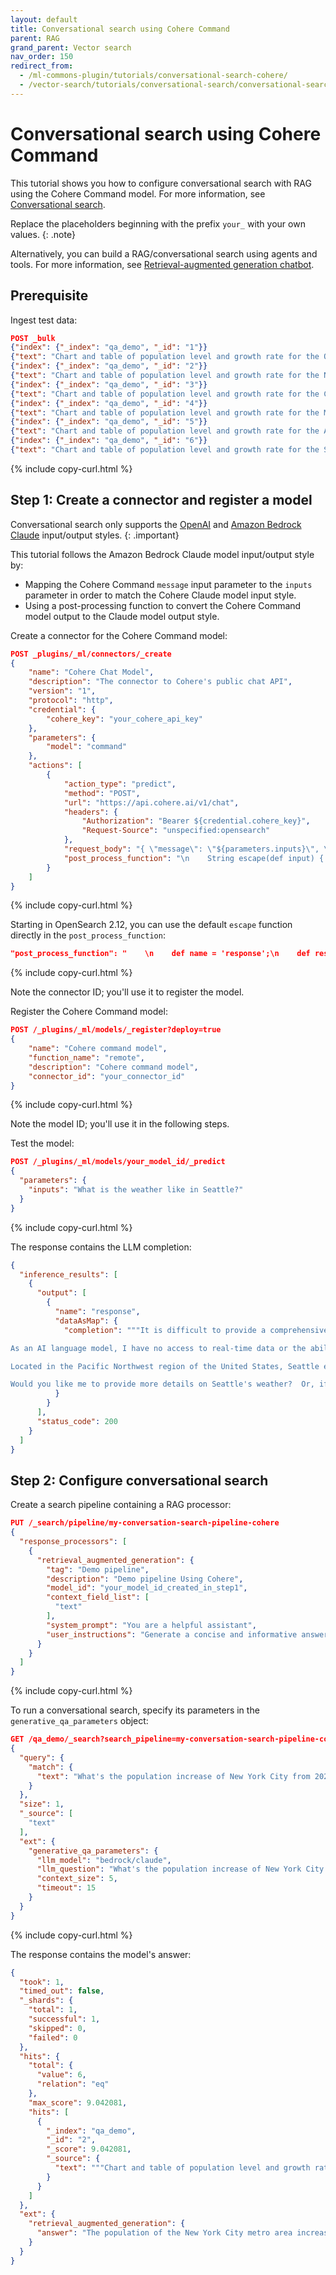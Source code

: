 ```yaml
---
layout: default
title: Conversational search using Cohere Command
parent: RAG
grand_parent: Vector search
nav_order: 150
redirect_from:
  - /ml-commons-plugin/tutorials/conversational-search-cohere/
  - /vector-search/tutorials/conversational-search/conversational-search-cohere/
---
```


# Conversational search using Cohere Command

This tutorial shows you how to configure conversational search with RAG using the Cohere Command model. For more information, see [Conversational search]({{site.url}}{{site.baseurl}}/search-plugins/conversational-search/).

Replace the placeholders beginning with the prefix `your_` with your own values.
{: .note}

Alternatively, you can build a RAG/conversational search using agents and tools. For more information, see [Retrieval-augmented generation chatbot]({{site.url}}{{site.baseurl}}/ml-commons-plugin/tutorials/rag-conversational-agent/).

## Prerequisite

Ingest test data:

```json
POST _bulk
{"index": {"_index": "qa_demo", "_id": "1"}}
{"text": "Chart and table of population level and growth rate for the Ogden-Layton metro area from 1950 to 2023. United Nations population projections are also included through the year 2035.\nThe current metro area population of Ogden-Layton in 2023 is 750,000, a 1.63% increase from 2022.\nThe metro area population of Ogden-Layton in 2022 was 738,000, a 1.79% increase from 2021.\nThe metro area population of Ogden-Layton in 2021 was 725,000, a 1.97% increase from 2020.\nThe metro area population of Ogden-Layton in 2020 was 711,000, a 2.16% increase from 2019."}
{"index": {"_index": "qa_demo", "_id": "2"}}
{"text": "Chart and table of population level and growth rate for the New York City metro area from 1950 to 2023. United Nations population projections are also included through the year 2035.\\nThe current metro area population of New York City in 2023 is 18,937,000, a 0.37% increase from 2022.\\nThe metro area population of New York City in 2022 was 18,867,000, a 0.23% increase from 2021.\\nThe metro area population of New York City in 2021 was 18,823,000, a 0.1% increase from 2020.\\nThe metro area population of New York City in 2020 was 18,804,000, a 0.01% decline from 2019."}
{"index": {"_index": "qa_demo", "_id": "3"}}
{"text": "Chart and table of population level and growth rate for the Chicago metro area from 1950 to 2023. United Nations population projections are also included through the year 2035.\\nThe current metro area population of Chicago in 2023 is 8,937,000, a 0.4% increase from 2022.\\nThe metro area population of Chicago in 2022 was 8,901,000, a 0.27% increase from 2021.\\nThe metro area population of Chicago in 2021 was 8,877,000, a 0.14% increase from 2020.\\nThe metro area population of Chicago in 2020 was 8,865,000, a 0.03% increase from 2019."}
{"index": {"_index": "qa_demo", "_id": "4"}}
{"text": "Chart and table of population level and growth rate for the Miami metro area from 1950 to 2023. United Nations population projections are also included through the year 2035.\\nThe current metro area population of Miami in 2023 is 6,265,000, a 0.8% increase from 2022.\\nThe metro area population of Miami in 2022 was 6,215,000, a 0.78% increase from 2021.\\nThe metro area population of Miami in 2021 was 6,167,000, a 0.74% increase from 2020.\\nThe metro area population of Miami in 2020 was 6,122,000, a 0.71% increase from 2019."}
{"index": {"_index": "qa_demo", "_id": "5"}}
{"text": "Chart and table of population level and growth rate for the Austin metro area from 1950 to 2023. United Nations population projections are also included through the year 2035.\\nThe current metro area population of Austin in 2023 is 2,228,000, a 2.39% increase from 2022.\\nThe metro area population of Austin in 2022 was 2,176,000, a 2.79% increase from 2021.\\nThe metro area population of Austin in 2021 was 2,117,000, a 3.12% increase from 2020.\\nThe metro area population of Austin in 2020 was 2,053,000, a 3.43% increase from 2019."}
{"index": {"_index": "qa_demo", "_id": "6"}}
{"text": "Chart and table of population level and growth rate for the Seattle metro area from 1950 to 2023. United Nations population projections are also included through the year 2035.\\nThe current metro area population of Seattle in 2023 is 3,519,000, a 0.86% increase from 2022.\\nThe metro area population of Seattle in 2022 was 3,489,000, a 0.81% increase from 2021.\\nThe metro area population of Seattle in 2021 was 3,461,000, a 0.82% increase from 2020.\\nThe metro area population of Seattle in 2020 was 3,433,000, a 0.79% increase from 2019."}
```
{% include copy-curl.html %}

## Step 1: Create a connector and register a model

Conversational search only supports the [OpenAI](https://github.com/opensearch-project/ml-commons/blob/2.x/docs/remote_inference_blueprints/open_ai_connector_chat_blueprint.md) 
and [Amazon Bedrock Claude](https://github.com/opensearch-project/ml-commons/blob/2.x/docs/remote_inference_blueprints/bedrock_connector_anthropic_claude_blueprint.md) input/output styles.
{: .important}

This tutorial follows the Amazon Bedrock Claude model input/output style by:
- Mapping the Cohere Command `message` input parameter to the `inputs` parameter in order to match the Cohere Claude model input style.
- Using a post-processing function to convert the Cohere Command model output to the Claude model output style.

Create a connector for the Cohere Command model:

```json
POST _plugins/_ml/connectors/_create
{
    "name": "Cohere Chat Model",
    "description": "The connector to Cohere's public chat API",
    "version": "1",
    "protocol": "http",
    "credential": {
        "cohere_key": "your_cohere_api_key"
    },
    "parameters": {
        "model": "command"
    },
    "actions": [
        {
            "action_type": "predict",
            "method": "POST",
            "url": "https://api.cohere.ai/v1/chat",
            "headers": {
                "Authorization": "Bearer ${credential.cohere_key}",
                "Request-Source": "unspecified:opensearch"
            },
            "request_body": "{ \"message\": \"${parameters.inputs}\", \"model\": \"${parameters.model}\" }",
            "post_process_function": "\n    String escape(def input) { \n      if (input.contains(\"\\\\\")) {\n        input = input.replace(\"\\\\\", \"\\\\\\\\\");\n      }\n      if (input.contains(\"\\\"\")) {\n        input = input.replace(\"\\\"\", \"\\\\\\\"\");\n      }\n      if (input.contains('\r')) {\n        input = input = input.replace('\r', '\\\\r');\n      }\n      if (input.contains(\"\\\\t\")) {\n        input = input.replace(\"\\\\t\", \"\\\\\\\\\\\\t\");\n      }\n      if (input.contains('\n')) {\n        input = input.replace('\n', '\\\\n');\n      }\n      if (input.contains('\b')) {\n        input = input.replace('\b', '\\\\b');\n      }\n      if (input.contains('\f')) {\n        input = input.replace('\f', '\\\\f');\n      }\n      return input;\n    }\n    def name = 'response';\n    def result = params.text;\n    def json = '{ \"name\": \"' + name + '\",' +\n          '\"dataAsMap\": { \"completion\":  \"' + escape(result) +\n          '\"}}';\n    return json;\n   \n    "
        }
    ]
}
```
{% include copy-curl.html %}

Starting in OpenSearch 2.12, you can use the default `escape` function directly in the `post_process_function`:

```json
"post_process_function": "    \n    def name = 'response';\n    def result = params.text;\n    def json = '{ \"name\": \"' + name + '\",' +\n                 '\"dataAsMap\": { \"completion\":  \"' + escape(result) +\n               '\"}}';\n    return json;"
```
{% include copy-curl.html %}

Note the connector ID; you'll use it to register the model.

Register the Cohere Command model:

```json
POST /_plugins/_ml/models/_register?deploy=true
{
    "name": "Cohere command model",
    "function_name": "remote",
    "description": "Cohere command model",
    "connector_id": "your_connector_id"
}
```
{% include copy-curl.html %}

Note the model ID; you'll use it in the following steps.

Test the model:

```json
POST /_plugins/_ml/models/your_model_id/_predict
{
  "parameters": {
    "inputs": "What is the weather like in Seattle?"
  }
}
```
{% include copy-curl.html %}

The response contains the LLM completion:

```json
{
  "inference_results": [
    {
      "output": [
        {
          "name": "response",
          "dataAsMap": {
            "completion": """It is difficult to provide a comprehensive answer without a specific location or time frame in mind. 

As an AI language model, I have no access to real-time data or the ability to provide live weather reports. Instead, I can offer some general information about Seattle's weather, which is known for its mild, wet climate. 

Located in the Pacific Northwest region of the United States, Seattle experiences a maritime climate with cool, dry summers and mild, wet winters. While it is best known for its rainy days, Seattle's annual rainfall is actually less than New York City and Boston. 

Would you like me to provide more details on Seattle's weather?  Or, if you have a specific date or location in mind, I can try to retrieve real-time or historical weather information for you."""
          }
        }
      ],
      "status_code": 200
    }
  ]
}
```

## Step 2: Configure conversational search

Create a search pipeline containing a RAG processor:

```json
PUT /_search/pipeline/my-conversation-search-pipeline-cohere
{
  "response_processors": [
    {
      "retrieval_augmented_generation": {
        "tag": "Demo pipeline",
        "description": "Demo pipeline Using Cohere",
        "model_id": "your_model_id_created_in_step1",
        "context_field_list": [
          "text"
        ],
        "system_prompt": "You are a helpful assistant",
        "user_instructions": "Generate a concise and informative answer in less than 100 words for the given question"
      }
    }
  ]
}
```
{% include copy-curl.html %}

To run a conversational search, specify its parameters in the `generative_qa_parameters` object:

```json
GET /qa_demo/_search?search_pipeline=my-conversation-search-pipeline-cohere
{
  "query": {
    "match": {
      "text": "What's the population increase of New York City from 2021 to 2023?"
    }
  },
  "size": 1,
  "_source": [
    "text"
  ],
  "ext": {
    "generative_qa_parameters": {
      "llm_model": "bedrock/claude",
      "llm_question": "What's the population increase of New York City from 2021 to 2023?",
      "context_size": 5,
      "timeout": 15
    }
  }
}
```
{% include copy-curl.html %}

The response contains the model's answer:

```json
{
  "took": 1,
  "timed_out": false,
  "_shards": {
    "total": 1,
    "successful": 1,
    "skipped": 0,
    "failed": 0
  },
  "hits": {
    "total": {
      "value": 6,
      "relation": "eq"
    },
    "max_score": 9.042081,
    "hits": [
      {
        "_index": "qa_demo",
        "_id": "2",
        "_score": 9.042081,
        "_source": {
          "text": """Chart and table of population level and growth rate for the New York City metro area from 1950 to 2023. United Nations population projections are also included through the year 2035.\nThe current metro area population of New York City in 2023 is 18,937,000, a 0.37% increase from 2022.\nThe metro area population of New York City in 2022 was 18,867,000, a 0.23% increase from 2021.\nThe metro area population of New York City in 2021 was 18,823,000, a 0.1% increase from 2020.\nThe metro area population of New York City in 2020 was 18,804,000, a 0.01% decline from 2019."""
        }
      }
    ]
  },
  "ext": {
    "retrieval_augmented_generation": {
      "answer": "The population of the New York City metro area increased by about 210,000 from 2021 to 2023. The 2021 population was 18,823,000, and in 2023 it was 18,937,000. The average growth rate is 0.23% yearly."
    }
  }
}
```
